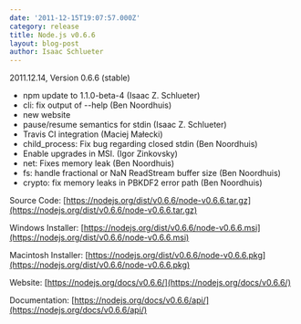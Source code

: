 ```yaml
---
date: '2011-12-15T19:07:57.000Z'
category: release
title: Node.js v0.6.6
layout: blog-post
author: Isaac Schlueter
---
```


2011.12.14, Version 0.6.6 (stable)

- npm update to 1.1.0-beta-4 (Isaac Z. Schlueter)
- cli: fix output of --help (Ben Noordhuis)
- new website
- pause/resume semantics for stdin (Isaac Z. Schlueter)
- Travis CI integration (Maciej Małecki)
- child_process: Fix bug regarding closed stdin (Ben Noordhuis)
- Enable upgrades in MSI. (Igor Zinkovsky)
- net: Fixes memory leak (Ben Noordhuis)
- fs: handle fractional or NaN ReadStream buffer size (Ben Noordhuis)
- crypto: fix memory leaks in PBKDF2 error path (Ben Noordhuis)

Source Code: [https://nodejs.org/dist/v0.6.6/node-v0.6.6.tar.gz](https://nodejs.org/dist/v0.6.6/node-v0.6.6.tar.gz)

Windows Installer: [https://nodejs.org/dist/v0.6.6/node-v0.6.6.msi](https://nodejs.org/dist/v0.6.6/node-v0.6.6.msi)

Macintosh Installer: [https://nodejs.org/dist/v0.6.6/node-v0.6.6.pkg](https://nodejs.org/dist/v0.6.6/node-v0.6.6.pkg)

Website: [https://nodejs.org/docs/v0.6.6/](https://nodejs.org/docs/v0.6.6/)

Documentation: [https://nodejs.org/docs/v0.6.6/api/](https://nodejs.org/docs/v0.6.6/api/)
